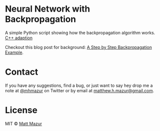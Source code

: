 # Neural Network with Backpropagation

A simple Python script showing how the backpropagation algorithm works.  
[C++ adaption](https://github.com/SirRade/simple_backpropagation)  

Checkout this blog post for background: [A Step by Step Backpropagation Example](http://mattmazur.com/2015/03/17/a-step-by-step-backpropagation-example/).

# Contact

If you have any suggestions, find a bug, or just want to say hey drop me a note at [@mhmazur](https://twitter.com/mhmazur) on Twitter or by email at matthew.h.mazur@gmail.com.

# License

MIT © [Matt Mazur](http://mattmazur.com)
